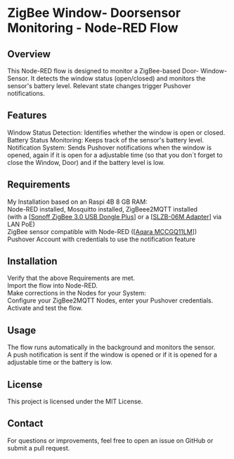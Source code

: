 # ZigBee Window- Doorsensor Monitoring - Node-RED Flow

## Overview
This Node-RED flow is designed to monitor a ZigBee-based Door- Window-Sensor. It detects the window status (open/closed) and monitors the sensor's battery level. Relevant state changes trigger Pushover notifications.

## Features
Window Status Detection: Identifies whether the window is open or closed.  
Battery Status Monitoring: Keeps track of the sensor's battery level.  
Notification System: Sends Pushover notifications when the window is opened, again if it is open for a adjustable time (so that you don´t forget to close the Window, Door) and if the battery level is low.  

## Requirements
My Installation based on an Raspi 4B 8 GB RAM:  
Node-RED installed, Mosquitto installed, ZigBeee2MQTT installed  
(with a [[Sonoff ZigBee 3.0 USB Dongle Plus](https://www.zigbee2mqtt.io/devices/ZBDongle-E.html)] or a [[SLZB-06M Adapter](https://smlight.tech/manual/slzb-06/guide/getting-started/)] via LAN PoE)  
ZigBee sensor compatible with Node-RED ([[Aqara MCCGQ11LM](https://www.zigbee2mqtt.io/devices/MCCGQ11LM.html)])  
Pushover Account with credentials to use the notification feature

## Installation
Verify that the above Requirements are met.    
Import the flow into Node-RED.  
Make corrections in the Nodes for your System:  
Configure your ZigBee2MQTT Nodes, enter your Pushover credentials.  
Activate and test the flow.  

## Usage
The flow runs automatically in the background and monitors the sensor.  
A push notification is sent if the window is opened or if it is opened for a adjustable time or the battery is low.

## License
This project is licensed under the MIT License.

## Contact
For questions or improvements, feel free to open an issue on GitHub or submit a pull request.
